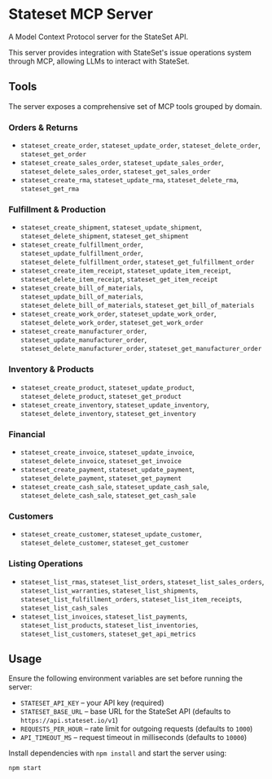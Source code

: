 # Stateset MCP Server

A Model Context Protocol server for the StateSet API.

This server provides integration with StateSet's issue operations system through MCP, allowing LLMs to interact with StateSet.

## Tools

The server exposes a comprehensive set of MCP tools grouped by domain.

### Orders & Returns
- `stateset_create_order`, `stateset_update_order`, `stateset_delete_order`, `stateset_get_order`
- `stateset_create_sales_order`, `stateset_update_sales_order`, `stateset_delete_sales_order`, `stateset_get_sales_order`
- `stateset_create_rma`, `stateset_update_rma`, `stateset_delete_rma`, `stateset_get_rma`

### Fulfillment & Production
- `stateset_create_shipment`, `stateset_update_shipment`, `stateset_delete_shipment`, `stateset_get_shipment`
- `stateset_create_fulfillment_order`, `stateset_update_fulfillment_order`, `stateset_delete_fulfillment_order`, `stateset_get_fulfillment_order`
- `stateset_create_item_receipt`, `stateset_update_item_receipt`, `stateset_delete_item_receipt`, `stateset_get_item_receipt`
- `stateset_create_bill_of_materials`, `stateset_update_bill_of_materials`, `stateset_delete_bill_of_materials`, `stateset_get_bill_of_materials`
- `stateset_create_work_order`, `stateset_update_work_order`, `stateset_delete_work_order`, `stateset_get_work_order`
- `stateset_create_manufacturer_order`, `stateset_update_manufacturer_order`, `stateset_delete_manufacturer_order`, `stateset_get_manufacturer_order`

### Inventory & Products
- `stateset_create_product`, `stateset_update_product`, `stateset_delete_product`, `stateset_get_product`
- `stateset_create_inventory`, `stateset_update_inventory`, `stateset_delete_inventory`, `stateset_get_inventory`

### Financial
- `stateset_create_invoice`, `stateset_update_invoice`, `stateset_delete_invoice`, `stateset_get_invoice`
- `stateset_create_payment`, `stateset_update_payment`, `stateset_delete_payment`, `stateset_get_payment`
- `stateset_create_cash_sale`, `stateset_update_cash_sale`, `stateset_delete_cash_sale`, `stateset_get_cash_sale`

### Customers
- `stateset_create_customer`, `stateset_update_customer`, `stateset_delete_customer`, `stateset_get_customer`

### Listing Operations
- `stateset_list_rmas`, `stateset_list_orders`, `stateset_list_sales_orders`, `stateset_list_warranties`, `stateset_list_shipments`, `stateset_list_fulfillment_orders`, `stateset_list_item_receipts`, `stateset_list_cash_sales`
- `stateset_list_invoices`, `stateset_list_payments`, `stateset_list_products`, `stateset_list_inventories`, `stateset_list_customers`, `stateset_get_api_metrics`

## Usage

Ensure the following environment variables are set before running the server:

- `STATESET_API_KEY` – your API key (required)
- `STATESET_BASE_URL` – base URL for the StateSet API (defaults to `https://api.stateset.io/v1`)
- `REQUESTS_PER_HOUR` – rate limit for outgoing requests (defaults to `1000`)
- `API_TIMEOUT_MS` – request timeout in milliseconds (defaults to `10000`)

Install dependencies with `npm install` and start the server using:

```bash
npm start
```
